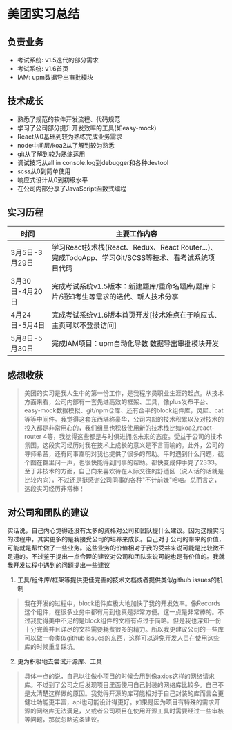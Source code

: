 # 美团实习总结

## 负责业务

- 考试系统: v1.5迭代的部分需求
- 考试系统: v1.6首页
- IAM: upm数据导出审批模块

## 技术成长

- 熟悉了规范的软件开发流程、代码规范
- 学习了公司部分提升开发效率的工具(如easy-mock)
- React从0基础到较为熟练完成业务需求
- node中间层/koa2从了解到较为熟悉
- git从了解到较为熟练运用
- 调试技巧从all in console.log到debugger和各种devtool
- scss从0到简单使用
- 响应式设计从0到初级水平
- 在公司内部分享了JavaScript函数式编程

## 实习历程

时间   | 主要工作内容   
------ |  -------  
3月5日-3月29日 | 学习React技术栈(React、Redux、React Router...)、完成TodoApp、学习Git/SCSS等技术、看考试系统项目代码
3月30日-4月20日| 完成考试系统v1.5版本：新建题库/重命名题库/题库卡片/通知考生等需求的迭代、新人技术分享
4月24日-5月4日 | 完成考试系统v1.6版本首页开发[技术难点在于响应式、主页可以不登录访问]
5月8日-5月30日 | 完成IAM项目：upm自动化导数 数据导出审批模块开发

## 感想收获
> 美团的实习是我人生中的第一份工作，是我程序员职业生涯的起点。从技术方面来看，公司内部有一套先进高效的框架、工具，像plus发布平台、easy-mock数据模拟、git/npm仓库、还有企平的block组件库，灵犀、cat等等中间件。我觉得这套东西堪称豪华，公司内部的技术积累以及对技术的投入都是非常用心的，我们组里也积极使用新的技术栈比如koa2,react-router 4等，我觉得这些都是与时俱进拥抱未来的态度。受益于公司的技术氛围。这段实习经历对我在技术上成长的意义是不言而喻的。此外，公司的导师希茜，还有同事嘉明对我也提供了很多的帮助。平时遇到什么问题，截个图在群里问一声，也很快能得到同事的帮助。都快变成伸手党了2333。至于非技术的方面，自己向来喜欢待在人际交往的舒适区（说人话的话就是比较内向），不过还是挺感谢公司同事的各种"不计前嫌"哈哈。总而言之，这段实习经历非常棒！

## 对公司和团队的建议

实话说，自己内心觉得还没有太多的资格对公司和团队提什么建议。因为这段实习的过程中，其实更多的是我接受公司的培养来成长。自己对于公司的带来的价值，可能就是帮忙做了一些业务。这些业务的价值相对于我的受益来说可能是比较微不足道的。不过鉴于提出一点合理的建议对公司和团队来说可能也是有价值的。我就我开发过程中遇到的问题提出一些建议
1. 工具/组件库/框架等提供更佳完善的技术文档或者提供类似github issues的机制

> 我在开发的过程中，block组件库极大地加快了我的开发效率。像Records这个组件，在很多业务中都有用到也真是非常方便。这一点是非常棒的。不过我觉得美中不足的是block组件的文档有点过于简略。但是我也深知一份十分完善并且详尽的文档需要耗费很多的精力。所以我更建议公司的一些库可以做一套类似github issues的东西，这样可以避免开发人员在使用这些库的时候重复踩坑。

2. 更为积极地去尝试开源库、工具

> 具体一点的说，自己以往做小项目的时候会用到像axios这样的网络请求库。不过到了公司之后发现项目里面使用自己封装的网络库比较多。自己不是太清楚这样做的原因。我觉得开源的库可能相对于自己封装的库而言会更健壮功能更丰富，api也可能设计得更好。如果是因为项目有特殊的需求开源的网络库无法满足，又或者公司项目在使用开源工具时需要经过一些审核等问题，那就忽略这条建议。